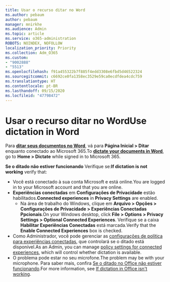 ```yaml
---
title: Usar o recurso ditar no Word
ms.author: pebaum
author: pebaum
manager: mnirkhe
ms.audience: Admin
ms.topic: article
ms.service: o365-administration
ROBOTS: NOINDEX, NOFOLLOW
localization_priority: Priority
ms.collection: Adm_O365
ms.custom:
- "9002888"
- "5513"
ms.openlocfilehash: f91a455322b7f885f4edd3308e6fbd5d46522324
ms.sourcegitcommit: c6692ce0fa1358ec3529e59ca0ecdfdea4cdc759
ms.translationtype: HT
ms.contentlocale: pt-BR
ms.lasthandoff: 09/15/2020
ms.locfileid: "47798472"
---
```

# <a name="use-dictation-in-word"></a><span data-ttu-id="2ece1-102">Usar o recurso ditar no Word</span><span class="sxs-lookup"><span data-stu-id="2ece1-102">Use dictation in Word</span></span>

<span data-ttu-id="2ece1-103">Para **[ditar seus documentos no Word](https://support.office.com/article/dictate-your-documents-in-word-3876e05f-3fcc-418f-b8ab-db7ce0d11d3c)**, vá para **Página Inicial > Ditar** enquanto conectado ao Microsoft 365.</span><span class="sxs-lookup"><span data-stu-id="2ece1-103">To **[dictate your documents in Word](https://support.office.com/article/dictate-your-documents-in-word-3876e05f-3fcc-418f-b8ab-db7ce0d11d3c)**, go to **Home > Dictate** while signed in to Microsoft 365.</span></span>

<span data-ttu-id="2ece1-104">**Se o ditado não estiver funcionando** Verifique se:</span><span class="sxs-lookup"><span data-stu-id="2ece1-104">**If dictation is not working** verify that:</span></span>

- <span data-ttu-id="2ece1-105">Você está conectado à sua conta Microsoft e está online.</span><span class="sxs-lookup"><span data-stu-id="2ece1-105">You are logged in to your Microsoft account and that you are online.</span></span>
- <span data-ttu-id="2ece1-106">**Experiências conectadas** em **Configurações de Privacidade** estão habilitados.</span><span class="sxs-lookup"><span data-stu-id="2ece1-106">**Connected experiences** in **Privacy Settings** are enabled.</span></span> 
    - <span data-ttu-id="2ece1-107">Na área de trabalho do Windows, clique em **Arquivo > Opções > Configurações de Privacidade > Experiências Conectadas Ppcionais**.</span><span class="sxs-lookup"><span data-stu-id="2ece1-107">On your Windows desktop, click **File > Options > Privacy Settings > Optional Connected Experiences**.</span></span> <span data-ttu-id="2ece1-108">Verifique se a caixa **Habilitar Experiências Conectadas** está marcada.</span><span class="sxs-lookup"><span data-stu-id="2ece1-108">Verify that the **Enable Connected Experiences** box is checked.</span></span>
- <span data-ttu-id="2ece1-109">Como Administrador, você pode gerenciar as [configurações de política para experiências conectadas](https://docs.microsoft.com/deployoffice/privacy/manage-privacy-controls#policy-settings-for-connected-experiences),  que controlará se o ditado está disponível.</span><span class="sxs-lookup"><span data-stu-id="2ece1-109">As an Admin, you can manage [policy settings for connected experiences](https://docs.microsoft.com/deployoffice/privacy/manage-privacy-controls#policy-settings-for-connected-experiences), which will control whether dictation is available.</span></span>
- <span data-ttu-id="2ece1-110">O problema pode estar no seu microfone.</span><span class="sxs-lookup"><span data-stu-id="2ece1-110">The problem may be with your microphone.</span></span> <span data-ttu-id="2ece1-111">Para saber mais, confira [Se o ditado no Office não estiver funcionando](https://support.office.com/article/If-dictation-in-Office-isn-t-working-3a740b4a-19d5-461c-b59a-d82172707fd4#OfficeVersion=Web).</span><span class="sxs-lookup"><span data-stu-id="2ece1-111">For more information, see [If dictation in Office isn't working](https://support.office.com/article/If-dictation-in-Office-isn-t-working-3a740b4a-19d5-461c-b59a-d82172707fd4#OfficeVersion=Web).</span></span>
